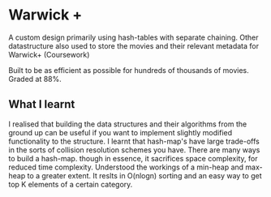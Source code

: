 # Warwick +
A custom design primarily using hash-tables with separate chaining. Other datastructure also used to store the movies and their relevant metadata for Warwick+ (Coursework)

Built to be as efficient as possible for hundreds of thousands of movies. Graded at 88%.

## What I learnt
I realised that building the data structures and their algorithms from the ground up can be useful if you want to implement slightly modified functionality to the structure.
I learnt that hash-map's have large trade-offs in the sorts of collision resolution schemes you have. There are many ways to build a hash-map. though in essence, it sacrifices space complexity, for reduced time complexity.
Understood the workings of a min-heap and max-heap to a greater extent. It reslts in O(nlogn) sorting and an easy way to get top K elements of a certain category.
